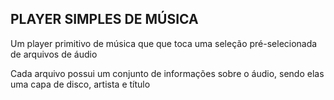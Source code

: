 ## PLAYER SIMPLES DE MÚSICA

Um player primitivo de música que que toca uma seleção pré-selecionada de arquivos de áudio

Cada arquivo possui um conjunto de informações sobre o áudio, sendo elas uma capa de disco, artista e título

